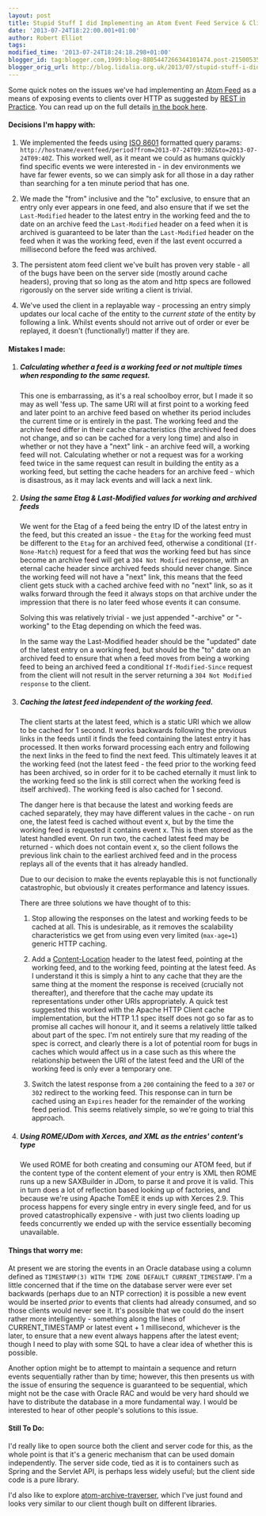 ```yaml
---
layout: post
title: Stupid Stuff I did Implementing an Atom Event Feed Service & Client
date: '2013-07-24T18:22:00.001+01:00'
author: Robert Elliot
tags: 
modified_time: '2013-07-24T18:24:18.298+01:00'
blogger_id: tag:blogger.com,1999:blog-8805447266344101474.post-2150053529937798921
blogger_orig_url: http://blog.lidalia.org.uk/2013/07/stupid-stuff-i-did-implementing-atom.html
---
```


Some quick notes on the issues we've had implementing an 
[Atom Feed](http://tools.ietf.org/html/rfc4287) as a means of exposing events to 
clients over HTTP as suggested by 
[REST in Practice](http://restinpractice.com/book/). You can read up on the full 
details
[in the book here](http://answers.oreilly.com/topic/2153-rest-in-practice-how-to-use-atom-for-event-driven-systems/).
 
#### Decisions I'm happy with:

1. We implemented the feeds using [ISO 8601](https://en.wikipedia.org/wiki/ISO_8601) 
   formatted query params: 
   `http://hostname/eventfeed/period?from=2013-07-24T09:30Z&to=2013-07-24T09:40Z`. 
   This worked well, as it meant we could as humans quickly find specific events 
   we were interested in - in dev environments we have far fewer events, so we 
   can simply ask for all those in a day rather than searching for a ten minute 
   period that has one.

2. We made the "from" inclusive and the "to" exclusive, to ensure that an entry
   only ever appears in one feed, and also ensure that if we set the 
   `Last-Modified` header to the latest entry in the working feed and the to 
   date on an archive feed the `Last-Modified` header on a feed when it is 
   archived is guaranteed to be later than the `Last-Modified` header on the 
   feed when it was the working feed, even if the last event occurred a 
   millisecond before the feed was archived.

3. The persistent atom feed client we've built has proven very stable - all of 
   the bugs have been on the server side (mostly around cache headers), proving
   that so long as the atom and http specs are followed rigorously on the server
   side writing a client is trivial.

4. We've used the client in a replayable way - processing an entry simply 
   updates our local cache of the entity to the _current state_ of the entity by
   following a link. Whilst events should not arrive out of order or ever be 
   replayed, it doesn't (functionally!) matter if they are.

#### Mistakes I made:

1. ##### Calculating whether a feed is a working feed or not multiple times when responding to the same request.

   This one is embarrassing, as it's a real schoolboy error, but I made it so 
   may as well 'fess up. The same URI will at first point to a working feed and 
   later point to an archive feed based on whether its period includes the 
   current time or is entirely in the past. The working feed and the archive 
   feed differ in their cache characteristics (the archived feed does not 
   change, and so can be cached for a very long time) and also in whether or not 
   they have a "next" link - an archive feed will, a working feed will not. 
   Calculating whether or not a request was for a working feed twice in the same 
   request can result in building the entity as a working feed, but setting the 
   cache headers for an archive feed - which is disastrous, as it may lack 
   events and will lack a next link.

2. ##### Using the same Etag & Last-Modified values for working and archived feeds

   We went for the Etag of a feed being the entry ID of the latest entry in the
   feed, but this created an issue - the `Etag` for the working feed must be 
   different to the `Etag` for an archived feed, otherwise a conditional
   (`If-None-Match`) request for a feed that _was_ the working feed but has 
   since become an archive feed will get a `304 Not Modified` response, with an 
   eternal cache header since archived feeds should never change. Since the 
   working feed will not have a "next" link, this means that the feed client 
   gets stuck with a cached archive feed with no "next" link, so as it walks 
   forward through the feed it always stops on that archive under the impression 
   that there is no later feed whose events it can consume.

   Solving this was relatively trivial - we just appended "-archive" or 
   "-working" to the Etag depending on which the feed was.

   In the same way the Last-Modified header should be the "updated" date of the
   latest entry on a working feed, but should be the "to" date on an archived
   feed to ensure that when a feed moves from being a working feed to being an 
   archived feed a conditional `If-Modified-Since` request from the client will 
   not result in the server returning a `304 Not Modified response` to the 
   client.

3. ##### Caching the latest feed independent of the working feed.

   The client starts at the latest feed, which is a static URI which we allow to
   be cached for 1 second. It works backwards following the previous links in 
   the feeds until it finds the feed containing the latest entry it has 
   processed. It then works forward processing each entry and following the next 
   links in the feed to find the next feed. This ultimately leaves it at the 
   working feed (not the latest feed - the feed prior to the working feed has 
   been archived, so in order for it to be cached eternally it must link to the 
   working feed so the link is still correct when the working feed is itself 
   archived). The working feed is also cached for 1 second.

   The danger here is that because the latest and working feeds are cached 
   separately, they may have different values in the cache - on run one, the 
   latest feed is cached without event x, but by the time the working feed is
   requested it contains event x. This is then stored as the latest handled 
   event. On run two, the cached latest feed may be returned - which does not 
   contain event x, so the client follows the previous link chain to the 
   earliest archived feed and in the process replays all of the events that it 
   has already handled.

   Due to our decision to make the events replayable this is not functionally 
   catastrophic, but obviously it creates performance and latency issues.

   There are three solutions we have thought of to this:

   1. Stop allowing the responses on the latest and working feeds to be cached
      at all. This is undesirable, as it removes the scalability characteristics 
      we get from using even very limited (`max-age=1`) generic HTTP caching.

   2. Add a [Content-Location](http://tools.ietf.org/html/rfc2616#section-14.14) 
      header to the latest feed, pointing at the working feed, and to the 
      working feed, pointing at the latest feed. As I understand it this is 
      simply a hint to any cache that they are the same thing at the moment the 
      response is received (crucially not thereafter), and therefore that the 
      cache may update its representations under other URIs appropriately. A 
      quick test suggested this worked with the Apache HTTP Client cache 
      implementation, but the HTTP 1.1 spec itself does not go so far as to 
      promise all caches will honour it, and it seems a relatively little talked 
      about part of the spec. I'm not entirely sure that my reading of the spec 
      is correct, and clearly there is a lot of potential room for bugs in 
      caches which would affect us in a case such as this where the relationship 
      between the URI of the latest feed and the URI of the working feed is only 
      ever a temporary one.

   3. Switch the latest response from a `200` containing the feed to a `307` or
      `302` redirect to the working feed. This response can in turn be cached 
      using an `Expires` header for the remainder of the working feed period. 
      This seems relatively simple, so we're going to trial this approach.
      
4. ##### Using ROME/JDom with Xerces, and XML as the entries' content's type
   We used ROME for both creating and consuming our ATOM feed, but if the 
   content type of the content element of your entry is XML then ROME runs up 
   a new SAXBuilder in JDom, to parse it and prove it is valid. This in turn 
   does a lot of reflection based looking up of factories, and because we're 
   using Apache TomEE it ends up with Xerces 2.9. This process happens for every 
   single entry in every single feed, and for us proved catastrophically 
   expensive - with just two clients loading up feeds concurrently we ended up 
   with the service essentially becoming unavailable.

#### Things that worry me:

At present we are storing the events in an Oracle database using a column 
defined as `TIMESTAMP(3) WITH TIME ZONE DEFAULT CURRENT_TIMESTAMP`. I'm a little 
concerned that if the time on the database server were ever set backwards 
(perhaps due to an NTP correction) it is possible a new event would be inserted 
_prior_ to events that clients had already consumed, and so those clients would 
never see it. It's possible that we could do the insert rather more 
intelligently - something along the lines of CURRENT_TIMESTAMP or 
latest event + 1 millisecond, whichever is the later, to ensure that a new event 
always happens after the latest event; though I need to play with some SQL to 
have a clear idea of whether this is possible.

Another option might be to attempt to maintain a sequence and return events 
sequentially rather than by time; however, this then presents us with the issue 
of ensuring the sequence is guaranteed to be sequential, which might not be the 
case with Oracle RAC and would be very hard should we have to distribute the 
database in a more fundamental way. I would be interested to hear of other 
people's solutions to this issue.

#### Still To Do:

I'd really like to open source both the client and server code for this, as the 
whole point is that it's a generic mechanism that can be used domain 
independently. The server side code, tied as it is to containers such as Spring 
and the Servlet API, is perhaps less widely useful; but the client side code is 
a pure library.

I'd also like to explore 
[atom-archive-traverser](https://github.com/plasma147/atom-archive-traverser), 
which I've just found and looks very similar to our client though built on 
different libraries.
